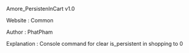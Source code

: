 Amore_PersistenInCart v1.0 

Website : Common

Author : PhatPham

Explanation : Console command for clear is_persistent in shopping to 0
